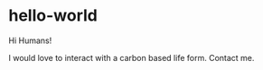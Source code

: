 hello-world
===========

Hi Humans!

I would love to interact with a carbon based life form.  Contact me.
